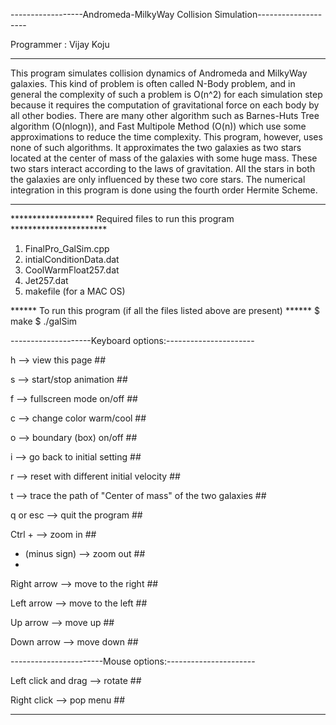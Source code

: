 ------------------Andromeda-MilkyWay Collision Simulation--------------------

Programmer  : Vijay Koju

-----------------------------------------------------------------------------

This program simulates collision dynamics of Andromeda and MilkyWay galaxies. This kind of problem is often called N-Body problem, and in general the complexity of such a problem is O(n^2) for each simulation step because it requires the computation of gravitational force on each body by all other bodies. There are many other algorithm such as Barnes-Huts Tree algorithm (O(nlogn)), and Fast Multipole Method (O(n)) which use some approximations to reduce the time complexity. This program, however, uses none of such algorithms. It approximates the two galaxies as two stars located at the center of mass of the galaxies with some huge mass. These two stars interact according to the laws of gravitation. All the stars in both the galaxies are only influenced by these two core stars. The numerical integration in this program is done using the fourth order Hermite Scheme.

-----------------------------------------------------------------------------

******************* Required files to run this program **********************
1) FinalPro_GalSim.cpp
2) intialConditionData.dat
3) CoolWarmFloat257.dat
4) Jet257.dat
5) makefile (for a MAC OS)

****** To run this program (if all the files listed above are present) ******
    $ make
    $ ./galSim

--------------------Keyboard options:----------------------

h                   --> view this page                ##

s                   --> start/stop animation          ##

f                   --> fullscreen mode on/off        ##

c                   --> change color warm/cool        ##

o                   --> boundary (box) on/off         ##

i                   --> go back to initial setting    ##

r                   --> reset with different initial velocity                      ##

t                   --> trace the path of "Center of mass" of the two galaxies     ##

q or esc            --> quit the program              ##

Ctrl +              --> zoom in                       ##

- (minus sign)      --> zoom out                      ##
- 
 Right arrow         --> move to the right             ##

Left arrow          --> move to the left              ##

Up arrow            --> move up                       ##

Down arrow          --> move down                     ##

-----------------------Mouse options:----------------------

Left click and drag --> rotate                        ##

Right click         --> pop menu                      ##

-----------------------------------------------------------------------------
